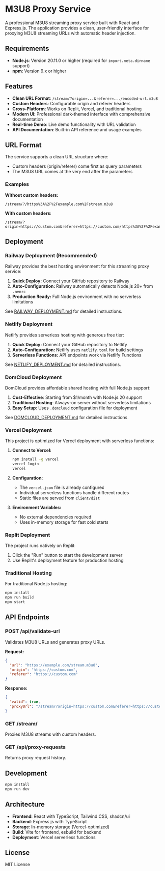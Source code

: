 # M3U8 Proxy Service

A professional M3U8 streaming proxy service built with React and Express.js. The application provides a clean, user-friendly interface for proxying M3U8 streaming URLs with automatic header injection.

## Requirements

- **Node.js**: Version 20.11.0 or higher (required for `import.meta.dirname` support)
- **npm**: Version 9.x or higher

## Features

- **Clean URL Format**: `/stream/?origin=...&referer=.../encoded-url.m3u8`
- **Custom Headers**: Configurable origin and referer headers
- **Cross-Platform**: Works on Replit, Vercel, and traditional hosting
- **Modern UI**: Professional dark-themed interface with comprehensive documentation
- **Real-time Demo**: Live demo functionality with URL validation
- **API Documentation**: Built-in API reference and usage examples

## URL Format

The service supports a clean URL structure where:
- Custom headers (origin/referer) come first as query parameters
- The M3U8 URL comes at the very end after the parameters

### Examples

**Without custom headers:**
```
/stream/?/https%3A%2F%2Fexample.com%2Fstream.m3u8
```

**With custom headers:**
```
/stream/?origin=https://custom.com&referer=https://custom.com/https%3A%2F%2Fexample.com%2Fstream.m3u8
```

## Deployment

### Railway Deployment (Recommended)

Railway provides the best hosting environment for this streaming proxy service:

1. **Quick Deploy:** Connect your GitHub repository to Railway
2. **Auto-Configuration:** Railway automatically detects Node.js 20+ from `.nvmrc`
3. **Production Ready:** Full Node.js environment with no serverless limitations

See [RAILWAY_DEPLOYMENT.md](RAILWAY_DEPLOYMENT.md) for detailed instructions.

### Netlify Deployment

Netlify provides serverless hosting with generous free tier:

1. **Quick Deploy:** Connect your GitHub repository to Netlify
2. **Auto-Configuration:** Netlify uses `netlify.toml` for build settings
3. **Serverless Functions:** API endpoints work via Netlify Functions

See [NETLIFY_DEPLOYMENT.md](NETLIFY_DEPLOYMENT.md) for detailed instructions.

### DomCloud Deployment

DomCloud provides affordable shared hosting with full Node.js support:

1. **Cost-Effective**: Starting from $1/month with Node.js 20 support
2. **Traditional Hosting**: Always-on server without serverless limitations  
3. **Easy Setup**: Uses `.domcloud` configuration file for deployment

See [DOMCLOUD_DEPLOYMENT.md](DOMCLOUD_DEPLOYMENT.md) for detailed instructions.

### Vercel Deployment

This project is optimized for Vercel deployment with serverless functions:

1. **Connect to Vercel:**
   ```bash
   npm install -g vercel
   vercel login
   vercel
   ```

2. **Configuration:**
   - The `vercel.json` file is already configured
   - Individual serverless functions handle different routes
   - Static files are served from `client/dist`

3. **Environment Variables:**
   - No external dependencies required
   - Uses in-memory storage for fast cold starts

### Replit Deployment

The project runs natively on Replit:

1. Click the "Run" button to start the development server
2. Use Replit's deployment feature for production hosting

### Traditional Hosting

For traditional Node.js hosting:

```bash
npm install
npm run build
npm start
```

## API Endpoints

### POST /api/validate-url
Validates M3U8 URLs and generates proxy URLs.

**Request:**
```json
{
  "url": "https://example.com/stream.m3u8",
  "origin": "https://custom.com",
  "referer": "https://custom.com"
}
```

**Response:**
```json
{
  "valid": true,
  "proxyUrl": "/stream/?origin=https://custom.com&referer=https://custom.com/https%3A%2F%2Fexample.com%2Fstream.m3u8"
}
```

### GET /stream/
Proxies M3U8 streams with custom headers.

### GET /api/proxy-requests
Returns proxy request history.

## Development

```bash
npm install
npm run dev
```

## Architecture

- **Frontend**: React with TypeScript, Tailwind CSS, shadcn/ui
- **Backend**: Express.js with TypeScript
- **Storage**: In-memory storage (Vercel-optimized)
- **Build**: Vite for frontend, esbuild for backend
- **Deployment**: Vercel serverless functions

## License

MIT License